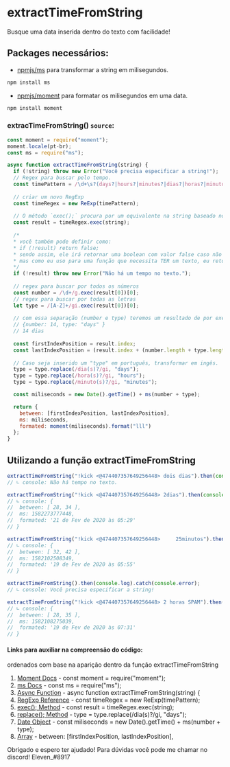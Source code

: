 # extractTimeFromString
Busque uma data inserida dentro do texto com facilidade!

## Packages necessários:
- [npmjs/ms](https://www.npmjs.com/package/ms) para transformar a string em milisegundos.
```javascript
npm install ms
```
- [npmjs/moment](https://www.npmjs.com/package/moment) para formatar os milisegundos em uma data.
```javascript
npm install moment
```

### extracTimeFromString() `source`:
```javascript
const moment = require("moment");
moment.locale(pt-br);
const ms = require("ms");

async function extractTimeFromString(string) {
  if (!string) throw new Error("Você precisa especificar a string!");
  // Regex para buscar pelo tempo.
  const timePattern = /\d+\s?(days?|hours?|minutes?|dias?|horas?|minutos?|d|h|m)/gi;
  
  // criar um novo RegExp
  const timeRegex = new ReExp(timePattern);
  
  // O método `exec();` procura por um equivalente na string baseado no regex. 
  const result = timeRegex.exec(string);
  
  /* 
  * você também pode definir como:
  * if (!result) return false;
  * sendo assim, ele irá retornar uma boolean com valor false caso não encontre um tempo no texto.
  * mas como eu uso para uma função que necessita TER um texto, eu retorno um erro.
  */
  if (!result) throw new Error("Não há um tempo no texto.");
  
  // regex para buscar por todos os números
  const number = /\d+/g.exec(result[0])[0];
  // regex para buscar por todas as letras
  let type = /[A-Z]+/gi.exec(result[0])[0];
  
  // com essa separação (number e type) teremos um resultado de por exemplo:
  // {number: 14, type: "days" } 
  // 14 dias
  
  const firstIndexPosition = result.index;  
  const lastIndexPosition = (result.index + (number.length + type.length + 1)) 
  
  // Caso seja inserido um "type" em português, transformar em ingês.
  type = type.replace(/dia(s)?/gi, "days");
  type = type.replace(/hora(s)?/gi, "hours");
  type = type.replace(/minuto(s)?/gi, "minutes");

  const miliseconds = new Date().getTime() + ms(number + type);

  return {
    between: [firstIndexPosition, lastIndexPosition],
    ms: miliseconds,
    formated: moment(miliseconds).format("lll")
  }; 
}
```
## Utilizando a função extractTimeFromString
```javascript
extractTimeFromString("!kick <@474407357649256448> dois dias").then(console.log).catch(err => console.log(err.message))
// ∟ console: Não há tempo no texto.

extractTimeFromString("!kick <@474407357649256448> 2dias").then(console.log).catch(err => console.log(err.message))
// ∟ console: {
//  between: [ 28, 34 ],
//  ms: 1582273777448,
//  formated: '21 de Fev de 2020 às 05:29'
// }

extractTimeFromString("!kick <@474407357649256448>     25minutos").then(console.log).catch(err => console.log(err.message))
// ∟ console: {
//  between: [ 32, 42 ],
//  ms: 1582102508349,
//  formated: '19 de Fev de 2020 às 05:55'
// }

extractTimeFromString().then(console.log).catch(console.error);
// ∟ console: Você precisa especificar a string!

extractTimeFromString("!kick <@474407357649256448> 2 horas SPAM").then(console.log).catch(err => console.log(err.message));
// ∟ console: {
//  between: [ 28, 35 ],
//  ms: 1582108275039,
//  formated: '19 de Fev de 2020 às 07:31'
// }
```

#### Links para auxiliar na compreensão do código:
ordenados com base na aparição dentro da função extractTimeFromString

1. [Moment Docs](https://momentjs.com/docs/) - const moment = require("moment");
2. [ms Docs](https://www.npmjs.com/package/ms) - const ms = require("ms");
3. [Async Function](https://developer.mozilla.org/pt-BR/docs/Web/JavaScript/Reference/Statements/funcoes_assincronas) - async function extractTimeFromString(string) {
4. [RegExp Reference](https://www.w3schools.com/jsref/jsref_obj_regexp.asp) - const timeRegex = new ReExp(timePattern);
5. [exec(); Method](https://www.w3schools.com/jsref/jsref_regexp_exec.asp) - const result = timeRegex.exec(string);
6. [replace(); Method](https://www.w3schools.com/jsref/jsref_replace.asp) - type = type.replace(/dia(s)?/gi, "days");
7. [Date Object](https://www.w3schools.com/js/js_dates.asp) - const miliseconds = new Date().getTime() + ms(number + type);
8. [Array](https://www.w3schools.com/js/js_arrays.asp) - between: [firstIndexPosition, lastIndexPosition],

Obrigado e espero ter ajudado!
Para dúvidas você pode me chamar no discord! Eleven_#8917
